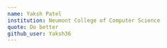 ```yaml
---
name: Yaksh Patel
institution: Neumont College of Computer Science
quote: Do better
github_user: Yaksh36
---
```

